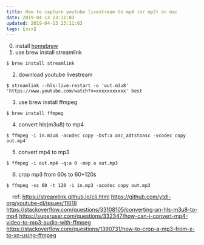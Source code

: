 ```yaml
---
title: How to capture youtube livestream to mp4 (or mp3) on mac
date: 2019-04-13 23:11:03
updated: 2019-04-13 23:11:03
tags: [osx]
---
```


0. install [homebrew](https://docs.brew.sh/Installation)
&nbsp;
&nbsp;
1. use brew install streamlink
```
$ brew install streamlink
```
&nbsp;
&nbsp;
2. download youtube livestream
```
$ streamlink --hls-live-restart -o 'out.m3u8' 'https://www.youtube.com/watch?v=xxxxxxxxxxx' best
```
&nbsp;
&nbsp;
3. use brew install ffmpeg
```
$ brew install ffmpeg
```
&nbsp;
&nbsp;
4. convert hls(m3u8) to mp4
```
$ ffmpeg -i in.m3u8 -acodec copy -bsf:a aac_adtstoasc -vcodec copy out.mp4
```
&nbsp;
&nbsp;
5. convert mp4 to mp3
```
$ ffmpeg -i out.mp4 -q:a 0 -map a out.mp3
```
&nbsp;
&nbsp;
6. crop mp3 from 60s to 60+120s
```
$ ffmpeg -ss 60 -t 120 -i in.mp3 -acodec copy out.mp3
```
&nbsp;
&nbsp;
ref:
https://streamlink.github.io/cli.html
https://github.com/ytdl-org/youtube-dl/issues/11618
https://stackoverflow.com/questions/33108105/converting-an-hls-m3u8-to-mp4
https://superuser.com/questions/332347/how-can-i-convert-mp4-video-to-mp3-audio-with-ffmpeg
https://stackoverflow.com/questions/1390731/how-to-crop-a-mp3-from-x-to-xn-using-ffmpeg
